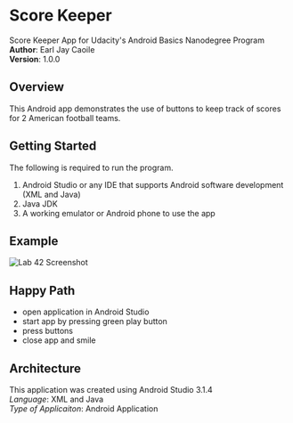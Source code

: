# Score Keeper
Score Keeper App for Udacity's Android Basics Nanodegree Program
**Author**: Earl Jay Caoile <br />
**Version**: 1.0.0

## Overview
This Android app demonstrates the use of buttons to keep track of scores for 2 American football teams.

## Getting Started
The following is required to run the program.
1. Android Studio or any IDE that supports Android software development (XML and Java)
2. Java JDK
3. A working emulator or Android phone to use the app

## Example
![Lab 42 Screenshot](Lab42-SS1.jpg)

## Happy Path
 - open application in Android Studio
 - start app by pressing green play button
 - press buttons
 - close app and smile


## Architecture
This application was created using Android Studio 3.1.4 <br />
*Language*: XML and Java <br />
*Type of Applicaiton*: Android Application <br />